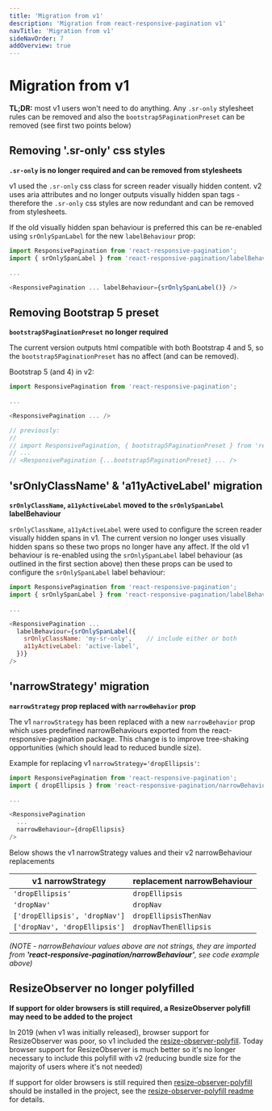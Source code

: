 ```yaml
---
title: 'Migration from v1'
description: 'Migration from react-responsive-pagination v1'
navTitle: 'Migration from v1'
sideNavOrder: 7
addOverview: true
---
```


# Migration from v1

**TL;DR:** most v1 users won't need to do anything. Any `.sr-only` stylesheet rules can be removed and also the `bootstrap5PaginationPreset` can be removed (see first two points below)

## Removing '.sr-only' css styles

**`.sr-only` is no longer required and can be removed from stylesheets**

v1 used the `.sr-only` css class for screen reader visually hidden content. v2 uses aria attributes and no longer outputs visually hidden span tags - therefore the `.sr-only` css styles are now redundant and can be removed from stylesheets.

If the old visually hidden span behaviour is preferred this can be re-enabled using `srOnlySpanLabel` for the new `labelBehaviour` prop:

```js
import ResponsivePagination from 'react-responsive-pagination';
import { srOnlySpanLabel } from 'react-responsive-pagination/labelBehaviour';

...

<ResponsivePagination ... labelBehaviour={srOnlySpanLabel()} />
```

## Removing Bootstrap 5 preset

**`bootstrap5PaginationPreset` no longer required**

The current version outputs html compatible with both Bootstrap 4 and 5, so the `bootstrap5PaginationPreset` has no affect (and can be removed).

Bootstrap 5 (and 4) in v2:

```js
import ResponsivePagination from 'react-responsive-pagination';

...

<ResponsivePagination ... />

// previously:
//
// import ResponsivePagination, { bootstrap5PaginationPreset } from 'react-responsive-pagination';
// ...
// <ResponsivePagination {...bootstrap5PaginationPreset} ... />
```

## 'srOnlyClassName' & 'a11yActiveLabel' migration

**`srOnlyClassName`, `a11yActiveLabel` moved to the `srOnlySpanLabel` labelBehaviour**

`srOnlyClassName`, `a11yActiveLabel` were used to configure the screen reader visually hidden spans in v1. The current version no longer uses visually hidden spans so these two props no longer have any affect. If the old v1 behaviour is re-enabled using the `srOnlySpanLabel` label behaviour (as outlined in the first section above) then these props can be used to configure the `srOnlySpanLabel` label behaviour:

```js
import ResponsivePagination from 'react-responsive-pagination';
import { srOnlySpanLabel } from 'react-responsive-pagination/labelBehaviour';

...

<ResponsivePagination ...
  labelBehaviour={srOnlySpanLabel({
    srOnlyClassName: 'my-sr-only',    // include either or both
    a11yActiveLabel: 'active-label',
  })}
/>
```

## 'narrowStrategy' migration

**`narrowStrategy` prop replaced with `narrowBehavior` prop**

The v1 `narrowStrategy` has been replaced with a new `narrowBehavior` prop which uses predefined narrowBehaviours exported from the react-responsive-pagination package. This change is to improve tree-shaking opportunities (which should lead to reduced bundle size).

Example for replacing v1 `narrowStrategy='dropEllipsis'`:

```js
import ResponsivePagination from 'react-responsive-pagination';
import { dropEllipsis } from 'react-responsive-pagination/narrowBehaviour';

...

<ResponsivePagination
  ...
  narrowBehaviour={dropEllipsis}
/>
```

Below shows the v1 narrowStrategy values and their v2 narrowBehaviour replacements

| v1 narrowStrategy             | replacement narrowBehaviour |
| ----------------------------- | --------------------------- |
| `'dropEllipsis'`              | `dropEllipsis`              |
| `'dropNav'`                   | `dropNav`                   |
| `['dropEllipsis', 'dropNav']` | `dropEllipsisThenNav`       |
| `['dropNav', 'dropEllipsis']` | `dropNavThenEllipsis`       |

_(NOTE - narrowBehaviour values above are not strings, they are imported from **'react-responsive-pagination/narrowBehaviour'**, see code example above)_

## ResizeObserver no longer polyfilled

**If support for older browsers is still required, a ResizeObserver polyfill may need to be added to the project**

In 2019 (when v1 was initially released), browser support for ResizeObserver was poor, so v1 included the [resize-observer-polyfill](https://www.npmjs.com/package/resize-observer-polyfill). Today browser support for ResizeObserver is much better so it's no longer necessary to include this polyfill with v2 (reducing bundle size for the majority of users where it's not needed)

If support for older browsers is still required then [resize-observer-polyfill](https://www.npmjs.com/package/resize-observer-polyfill) should be installed in the project, see the [resize-observer-polyfill readme](https://www.npmjs.com/package/resize-observer-polyfill) for details.
